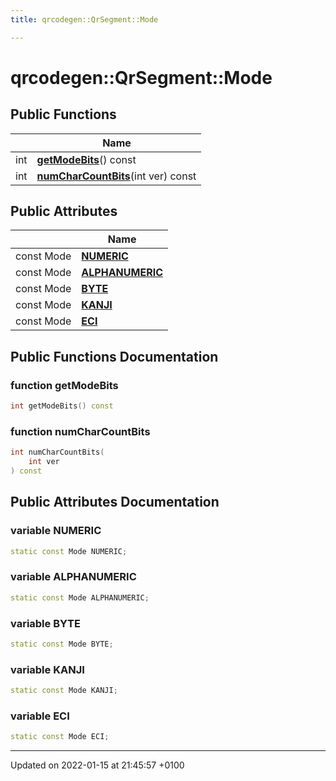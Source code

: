 ```yaml
---
title: qrcodegen::QrSegment::Mode

---
```


# qrcodegen::QrSegment::Mode





## Public Functions

|                | Name           |
| -------------- | -------------- |
| int | **[getModeBits](/Classes/classqrcodegen_1_1_qr_segment_1_1_mode.md#function-getmodebits)**() const |
| int | **[numCharCountBits](/Classes/classqrcodegen_1_1_qr_segment_1_1_mode.md#function-numcharcountbits)**(int ver) const |

## Public Attributes

|                | Name           |
| -------------- | -------------- |
| const Mode | **[NUMERIC](/Classes/classqrcodegen_1_1_qr_segment_1_1_mode.md#variable-numeric)**  |
| const Mode | **[ALPHANUMERIC](/Classes/classqrcodegen_1_1_qr_segment_1_1_mode.md#variable-alphanumeric)**  |
| const Mode | **[BYTE](/Classes/classqrcodegen_1_1_qr_segment_1_1_mode.md#variable-byte)**  |
| const Mode | **[KANJI](/Classes/classqrcodegen_1_1_qr_segment_1_1_mode.md#variable-kanji)**  |
| const Mode | **[ECI](/Classes/classqrcodegen_1_1_qr_segment_1_1_mode.md#variable-eci)**  |

## Public Functions Documentation

### function getModeBits

```cpp
int getModeBits() const
```


### function numCharCountBits

```cpp
int numCharCountBits(
    int ver
) const
```


## Public Attributes Documentation

### variable NUMERIC

```cpp
static const Mode NUMERIC;
```


### variable ALPHANUMERIC

```cpp
static const Mode ALPHANUMERIC;
```


### variable BYTE

```cpp
static const Mode BYTE;
```


### variable KANJI

```cpp
static const Mode KANJI;
```


### variable ECI

```cpp
static const Mode ECI;
```


-------------------------------

Updated on 2022-01-15 at 21:45:57 +0100